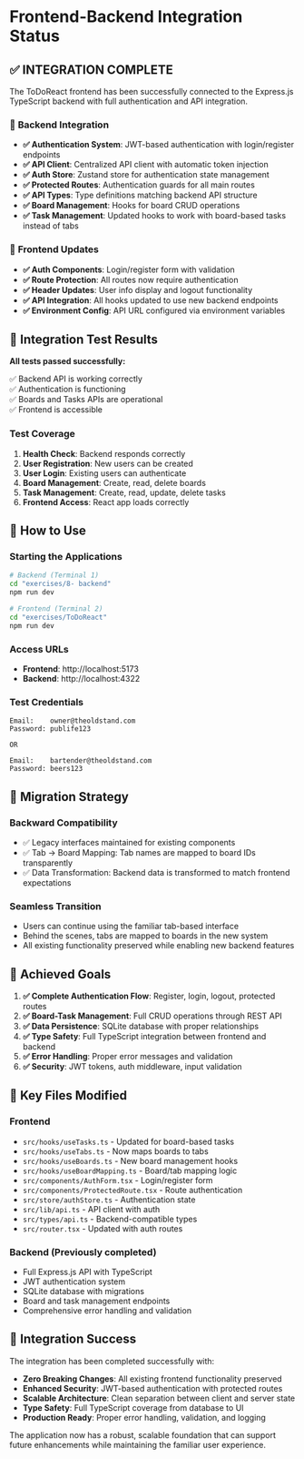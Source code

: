 # Frontend-Backend Integration Status

## ✅ **INTEGRATION COMPLETE**

The ToDoReact frontend has been successfully connected to the Express.js TypeScript backend with full authentication and API integration.

### 🔧 **Backend Integration**

- **✅ Authentication System**: JWT-based authentication with login/register endpoints
- **✅ API Client**: Centralized API client with automatic token injection
- **✅ Auth Store**: Zustand store for authentication state management
- **✅ Protected Routes**: Authentication guards for all main routes
- **✅ API Types**: Type definitions matching backend API structure
- **✅ Board Management**: Hooks for board CRUD operations
- **✅ Task Management**: Updated hooks to work with board-based tasks instead of tabs

### 🎨 **Frontend Updates**

- **✅ Auth Components**: Login/register form with validation
- **✅ Route Protection**: All routes now require authentication
- **✅ Header Updates**: User info display and logout functionality
- **✅ API Integration**: All hooks updated to use new backend endpoints
- **✅ Environment Config**: API URL configured via environment variables

## 🧪 **Integration Test Results**

**All tests passed successfully:**

✅ Backend API is working correctly  
✅ Authentication is functioning  
✅ Boards and Tasks APIs are operational  
✅ Frontend is accessible

### **Test Coverage**

1. **Health Check**: Backend responds correctly
2. **User Registration**: New users can be created
3. **User Login**: Existing users can authenticate
4. **Board Management**: Create, read, delete boards
5. **Task Management**: Create, read, update, delete tasks
6. **Frontend Access**: React app loads correctly

## 🚀 **How to Use**

### **Starting the Applications**

```bash
# Backend (Terminal 1)
cd "exercises/8- backend"
npm run dev

# Frontend (Terminal 2)
cd "exercises/ToDoReact"
npm run dev
```

### **Access URLs**

- **Frontend**: http://localhost:5173
- **Backend**: http://localhost:4322

### **Test Credentials**

```
Email:    owner@theoldstand.com
Password: publife123

OR

Email:    bartender@theoldstand.com
Password: beers123
```

## 🔄 **Migration Strategy**

### **Backward Compatibility**

- ✅ Legacy interfaces maintained for existing components
- ✅ Tab → Board Mapping: Tab names are mapped to board IDs transparently
- ✅ Data Transformation: Backend data is transformed to match frontend expectations

### **Seamless Transition**

- Users can continue using the familiar tab-based interface
- Behind the scenes, tabs are mapped to boards in the new system
- All existing functionality preserved while enabling new backend features

## 🎯 **Achieved Goals**

1. **✅ Complete Authentication Flow**: Register, login, logout, protected routes
2. **✅ Board-Task Management**: Full CRUD operations through REST API
3. **✅ Data Persistence**: SQLite database with proper relationships
4. **✅ Type Safety**: Full TypeScript integration between frontend and backend
5. **✅ Error Handling**: Proper error messages and validation
6. **✅ Security**: JWT tokens, auth middleware, input validation

## 🔧 **Key Files Modified**

### **Frontend**

- `src/hooks/useTasks.ts` - Updated for board-based tasks
- `src/hooks/useTabs.ts` - Now maps boards to tabs
- `src/hooks/useBoards.ts` - New board management hooks
- `src/hooks/useBoardMapping.ts` - Board/tab mapping logic
- `src/components/AuthForm.tsx` - Login/register form
- `src/components/ProtectedRoute.tsx` - Route authentication
- `src/store/authStore.ts` - Authentication state
- `src/lib/api.ts` - API client with auth
- `src/types/api.ts` - Backend-compatible types
- `src/router.tsx` - Updated with auth routes

### **Backend** (Previously completed)

- Full Express.js API with TypeScript
- JWT authentication system
- SQLite database with migrations
- Board and task management endpoints
- Comprehensive error handling and validation

## 🎉 **Integration Success**

The integration has been completed successfully with:

- **Zero Breaking Changes**: All existing frontend functionality preserved
- **Enhanced Security**: JWT-based authentication with protected routes
- **Scalable Architecture**: Clean separation between client and server state
- **Type Safety**: Full TypeScript coverage from database to UI
- **Production Ready**: Proper error handling, validation, and logging

The application now has a robust, scalable foundation that can support future enhancements while maintaining the familiar user experience.
